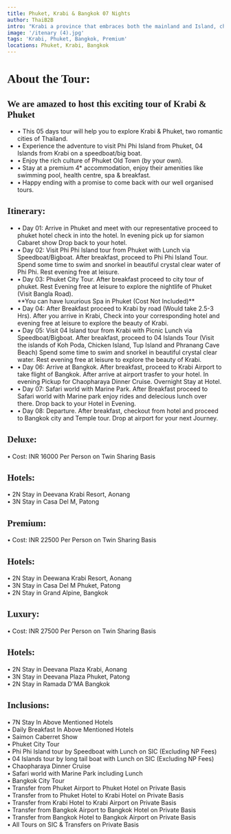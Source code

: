 ```yaml
---
title: Phuket, Krabi & Bangkok 07 Nights
author: ThaiB2B
intro: "Krabi a province that embraces both the mainland and Island, characterised by unique limestone formations and lush vegetation. Krabi town is the main jump-off point for travellers en route to the beaches and islands of Krabi Province. Those venturing into north of Krabi townwill find a shrine, a hot springs waterfall and a wildlife sanctuary.\n\nThis city offers you mouth-watering local Thai cuisine, street food, ultimate nightlife, and so many options for shopping (majorly Phuket Old Town).\n\nBangkok is regarded as the 'City of Angels' is the political, economic, cultural, culinary and spiritual capital of Thailand. The charming beauty of this place attaracts tourists from all over thw world and is one of the reasons that it is the most desired destination in the world. You will experience the old spiritual Buddhist temples explaining the strong history of Buddhist culture."
image: '/itenary (4).jpg'
tags: 'Krabi, Phuket, Bangkok, Premium'
locations: Phuket, Krabi, Bangkok
---
```


<h1 style="font-family: Satisfy" class="mt-5 text-green">About the Tour:</h1>

<h2 style="font-family: Satisfy" class="mt-3 text-green">We are amazed to host this exciting tour of Krabi & Phuket</h2>

<ul class="mt-3 text-secondary point list-unstyled d-flex flex-column">
    <li>
        &bull; This 05 days tour will help you to explore Krabi & Phuket, two romantic cities of Thailand. 
    </li>
    <li>
        &bull; Experience the adventure to visit Phi Phi Island from Phuket, 04 Islands from Krabi on a speedboat/big boat.
    </li>
    <li>
        &bull; Enjoy the rich culture of Phuket Old Town (by your own).
    </li>
    <li>
        &bull; Stay at a premium 4* accommodation, enjoy their amenities like swimming pool, health centre, spa & breakfast.
    </li>
    <li>
        &bull; Happy ending with a promise to come back with our well organised tours.
    </li>
</ul>

<h2 style="font-family: Satisfy" class="mt-5 text-green">Itinerary:</h2>

<ul class="mt-3 text-secondary point list-unstyled d-flex flex-column">
    <li>
        &bull; Day 01: Arrive in Phuket and meet with our representative proceed to phuket hotel check in into the hotel. In evening pick up for siamon Cabaret show Drop back to your hotel.
    </li>
    <li class="mt-2">
        &bull; Day 02: Visit Phi Phi Island tour from Phuket with Lunch via Speedboat/Bigboat. After breakfast, proceed to Phi Phi Island Tour.<br />Spend some time to swim and snorkel in beautiful crystal clear water of Phi Phi. Rest evening free at leisure.
    </li>
    <li class="mt-2">
        &bull; Day 03: Phuket City Tour. After breakfast proceed to city tour of phuket. Rest Evening free at leisure to explore the nightlife of Phuket (Visit Bangla Road).
        <br /> **You can have luxurious Spa in Phuket (Cost Not Included)**
    </li>
    <li class="mt-2">
        &bull; Day 04: After Breakfast proceed to Krabi by road (Would take 2.5-3 Hrs). After you arrive in Krabi, Check into your corresponding hotel and evening free at leisure to explore the beauty of Krabi.
    </li>
    <li class="mt-2">
        &bull; Day 05: Visit 04 Island tour from Krabi with Picnic Lunch via Speedboat/Bigboat. After breakfast, proceed to 04 Islands Tour (Visit the islands of Koh Poda, Chicken Island, Tup Island and Phranang Cave Beach) Spend some time to swim and snorkel in beautiful crystal clear water. Rest evening free at leisure to explore the beauty of Krabi.
    </li>
    <li class="mt-2">
        &bull; Day 06: Arrive at Bangkok. After breakfast, proceed to Krabi Airport to take flight of Bangkok. After arrive at airport trasfer to your hotel. In evening Pickup for Chaopharaya Dinner Cruise. Overnight Stay at Hotel.
    </li>
    <li class="mt-2">
        &bull; Day 07: Safari world with Marine Park. After Breakfast proceed to Safari world with Marine park enjoy rides and delecious lunch over there. Drop back to your Hotel in Evening.
    </li>
    <li class="mt-2">
        &bull; Day 08: Departure. After breakfast, checkout from hotel and proceed to Bangkok city and Temple tour. Drop at airport for your next Journey.
    </li>
</ul>

<h2 style="font-family: Satisfy" class="mt-5 text-green">Deluxe:</h2>
<span class="point text-secondary">
    &bull; Cost: INR 16000 Per Person on Twin Sharing Basis
</span>

<h2 style="font-family: Satisfy" class="mt-5 text-green">Hotels:</h2>
<span class="point text-secondary">
    &bull; 2N Stay in Deevana Krabi Resort, Aonang
</span><br />
<span class="point text-secondary">
    &bull; 3N Stay in Casa Del M, Patong
</span>

<h2 style="font-family: Satisfy" class="mt-5 text-green">Premium:</h2>
<span class="point text-secondary">
    &bull; Cost: INR 22500 Per Person on Twin Sharing Basis
</span>

<h2 style="font-family: Satisfy" class="mt-5 text-green">Hotels:</h2>
<span class="point text-secondary">
    &bull; 2N Stay in Deewana Krabi Resort, Aonang
</span><br />
<span class="point text-secondary">
    &bull; 3N Stay in Casa Del M Phuket, Patong
</span><br />
<span class="point text-secondary">
    &bull; 2N Stay in Grand Alpine, Bangkok
</span>

<h2 style="font-family: Satisfy" class="mt-5 text-green">Luxury:</h2>
<span class="point text-secondary">
    &bull; Cost: INR 27500 Per Person on Twin Sharing Basis
</span>

<h2 style="font-family: Satisfy" class="mt-5 text-green">Hotels:</h2>
<span class="point text-secondary">
    &bull; 2N Stay in Deevana Plaza Krabi, Aonang
</span><br />
<span class="point text-secondary">
    &bull; 3N Stay in Deevana Plaza Phuket, Patong
</span><br />
<span class="point text-secondary">
    &bull; 2N Stay in Ramada D'MA Bangkok
</span>

<h2 style="font-family: Satisfy" class="mt-5 text-green">Inclusions:</h2>
<span class="point text-secondary">
    &bull; 7N Stay In Above Mentioned Hotels
</span><br />
<span class="point text-secondary">
    &bull; Daily Breakfast In Above Mentioned Hotels
</span><br />
<span class="point text-secondary">
    &bull; Saimon Caberret Show
</span><br />
<span class="point text-secondary">
    &bull; Phuket City Tour
</span><br />
<span class="point text-secondary">
    &bull; Phi Phi Island tour by Speedboat with Lunch on SIC (Excluding NP Fees)
</span><br />
<span class="point text-secondary">
    &bull; 04 Islands tour by long tail boat with Lunch on SIC (Excluding NP Fees)
</span><br />
<span class="point text-secondary">
    &bull; Chaopharaya Dinner Cruise
</span><br />
<span class="point text-secondary">
    &bull; Safari world with Marine Park including Lunch
</span><br />
<span class="point text-secondary">
    &bull; Bangkok City Tour
</span><br />
<span class="point text-secondary">
    &bull; Transfer from Phuket Airport to Phuket Hotel on Private Basis
</span><br />
<span class="point text-secondary">
    &bull; Transfer from to Phuket Hotel to Krabi Hotel on Private Basis
</span><br />
<span class="point text-secondary">
    &bull; Transfer from Krabi Hotel to Krabi Airport on Private Basis
</span><br />
<span class="point text-secondary">
    &bull; Transfer from Bangkok Airport to Bangkok Hotel on Private Basis
</span><br />
<span class="point text-secondary">
    &bull; Transfer from Bangkok Hotel to Bangkok Airport on Private Basis
</span><br />
<span class="point text-secondary">
    &bull; All Tours on SIC & Transfers on Private Basis
</span>